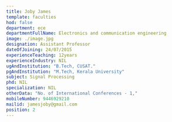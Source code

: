 ```yaml
---
title: Joby James
template: faculties
hod: false
department: ece
departmentFullName: Electronics and communication engineering
image: ./image.jpg
designation: Assistant Professor
dateOfJoining: 24/07/2015
experienceTeaching: 12years
experienceIndustry: NIL
ugAndInstitution: "B.Tech, CUSAT."
pgAndInstitution: "M.Tech, Kerala University"
subject: Signal Processing
phd: NIL
specialization: NIL
otherData: "No. of International Conferences - 1,"
mobileNumber: 9446929210
mailid: jamesjoby@gmail.com
position: 2
---
```

